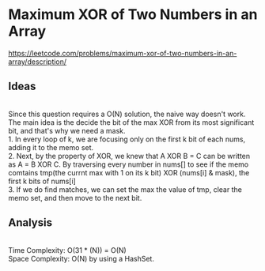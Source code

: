 # Maximum XOR of Two Numbers in an Array

https://leetcode.com/problems/maximum-xor-of-two-numbers-in-an-array/description/ <br>
  
  <h2>Ideas</h2><br>
  Since this question requires a O(N) solution, the naive way doesn't work.  <br>
  The main idea is the decide the bit of the max XOR from its most significant bit, and that's why we need a mask.  <br>
  1. In every loop of k, we are focusing only on the first k bit of each nums, adding it to the memo set.  <br>
  2. Next, by the property of XOR, we knew that A XOR B = C can be written as A = B XOR C.
  By traversing every number in nums[] to see if the memo comtains tmp(the currnt max with 1 on its k bit) XOR (nums[i] & mask), the first k bits of nums[i]  <br>
  3. If we do find matches, we can set the max the value of tmp, clear the memo set, and then move to the next bit.  <br>
  
  <h2>Analysis</h2><br>
  Time Complexity: O(31 * (N)) = O(N) <br>
  Space Complexity: O(N) by using a HashSet. <br>
  